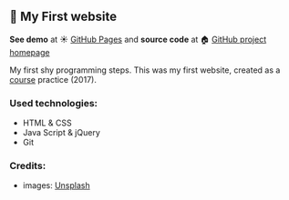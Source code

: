 ## :book: My First website 

**See demo** at :sunny: [GitHub Pages]( https://freefrogs.github.io/First-website/) and **source code** at :house: [GitHub project homepage]( https://github.com/freefrogs/First-website)

My first shy programming steps. This was my first website, created as a [course](https://strefakursow.pl/) practice (2017).

### Used technologies:
* HTML & CSS
* Java Script & jQuery
* Git

### Credits:
* images: [Unsplash](https://unsplash.com/)
